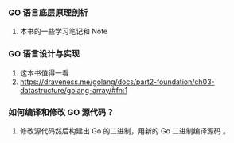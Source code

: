 ### GO 语言底层原理剖析
1. 本书的一些学习笔记和 Note


### GO 语言设计与实现
1. 这本书值得一看
2. https://draveness.me/golang/docs/part2-foundation/ch03-datastructure/golang-array/#fn:1

### 如何编译和修改 GO 源代码？
1. 修改源代码然后构建出 Go 的二进制，用新的 Go 二进制编译源码 。  